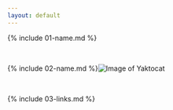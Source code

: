 ```yaml
---
layout: default
---
```


{% include 01-name.md %}

<br>

{% include 02-name.md %}![Image of Yaktocat](https://octodex.github.com/images/yaktocat.png)


<br>

{% include 03-links.md %}

